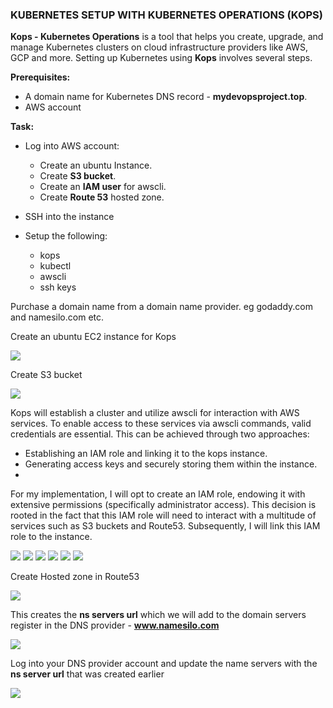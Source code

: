 ### __KUBERNETES SETUP WITH KUBERNETES OPERATIONS (KOPS)__

__Kops - Kubernetes Operations__ is a tool that helps you create, upgrade, and manage Kubernetes clusters on cloud infrastructure providers like AWS, GCP and more. Setting up Kubernetes using __Kops__ involves several steps.

__Prerequisites:__

- A domain name for Kubernetes DNS record - __mydevopsproject.top__.
- AWS account

__Task:__

- Log into AWS account:
  - Create an ubuntu Instance.
  - Create __S3 bucket__.
  - Create an __IAM user__ for awscli.
  - Create __Route 53__ hosted zone.

- SSH into the instance
- Setup the following:
   - kops
   - kubectl
   - awscli
   - ssh keys

Purchase a domain name from a domain name provider. eg godaddy.com and namesilo.com etc.

Create an ubuntu EC2 instance for Kops

![](./images/kops-inst.PNG)

Create S3 bucket

![](./images/state.PNG)

Kops will establish a cluster and utilize awscli for interaction with AWS services. To enable access to these services via awscli commands, valid credentials are essential. This can be achieved through two approaches:

- Establishing an IAM role and linking it to the kops instance.
- Generating access keys and securely storing them within the instance.
- 
For my implementation, I will opt to create an IAM role, endowing it with extensive permissions (specifically administrator access). This decision is rooted in the fact that this IAM role will need to interact with a multitude of services such as S3 buckets and Route53. Subsequently, I will link this IAM role to the instance.

![](./images/21.PNG)
![](./images/22.PNG)
![](./images/23.PNG)
![](./images/24.PNG)
![](./images/25.PNG)
![](./images/26.PNG)

Create Hosted zone in Route53

![](./images/r53.PNG)

This creates the __ns servers url__ which we will add to the domain servers register in the DNS provider - __www.namesilo.com__

![](./images/r531.PNG)

Log into your DNS provider account and update the name servers with the __ns server url__ that was created earlier

![](./images/re.PNG)



